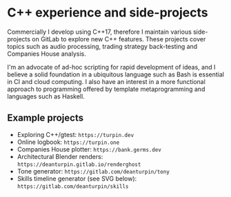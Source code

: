 # C++ experience and side-projects

Commercially I develop using C++17, therefore I maintain various
side-projects on GitLab to explore new C++ features. These projects cover
topics such as audio processing, trading strategy back-testing and Companies
House analysis.

I'm an advocate of ad-hoc scripting for rapid development of ideas, and I
believe a solid foundation in a ubiquitous language such as Bash is essential
in CI and cloud computing. I also have an interest in a more functional
approach to programming offered by template metaprogramming and languages such
as Haskell.

## Example projects

- Exploring C++/gtest: `https://turpin.dev`
- Online logbook: `https://turpin.one`
- Companies House plotter: `https://bank.germs.dev`
- Architectural Blender renders: `https://deanturpin.gitlab.io/renderghost`
- Tone generator: `https://gitlab.com/deanturpin/tony`
- Skills timeline generator (see SVG below): `https://gitlab.com/deanturpin/skills`

